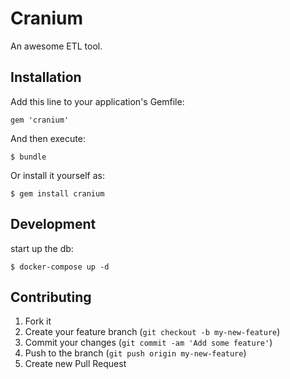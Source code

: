 # Cranium

An awesome ETL tool.

## Installation

Add this line to your application's Gemfile:

    gem 'cranium'

And then execute:

    $ bundle

Or install it yourself as:

    $ gem install cranium

## Development

start up the db:

    $ docker-compose up -d

## Contributing

1. Fork it
2. Create your feature branch (`git checkout -b my-new-feature`)
3. Commit your changes (`git commit -am 'Add some feature'`)
4. Push to the branch (`git push origin my-new-feature`)
5. Create new Pull Request
